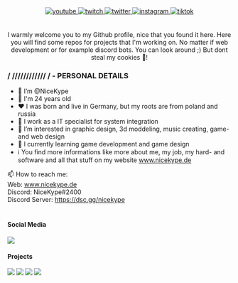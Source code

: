 

<div align="center">
<a href="https://nicekype.de/youtube" target="_blank">
<img src=https://img.shields.io/badge/youtube-DC472E.svg?&style=for-the-badge&logo=youtube&logoColor=white&labelColor=#fff alt=youtube style="margin-bottom: 5px;" />
</a>  
<a href="https://nicekype.de/twitch" target="_blank">
<img src=https://img.shields.io/badge/twitch-9146FF.svg?&style=for-the-badge&logo=twitch&logoColor=white&labelColor=#fff alt=twitch style="margin-bottom: 5px;" />
</a>  
<a href="https://nicekype.de/twitter" target="_blank">
<img src=https://img.shields.io/badge/twitter-50ABF1.svg?&style=for-the-badge&logo=twitter&logoColor=white&labelColor=#fff alt=twitter style="margin-bottom: 5px;" />
</a>  
<a href="https://nicekype.de/instagram" target="_blank">
<img src=https://img.shields.io/badge/instagram-FBCD3F.svg?&style=for-the-badge&logo=instagram&logoColor=white&labelColor=#fff alt=instagram style="margin-bottom: 5px;" />
</a>  
<a href="https://nicekype.de/tiktok" target="_blank">
<img src=https://img.shields.io/badge/tiktok-000000.svg?&style=for-the-badge&logo=tiktok&logoColor=white&labelColor=#fff alt=tiktok style="margin-bottom: 5px;" />
</a>  
</div> <br />

<p align="center">I warmly welcome you to my Github profile, nice that you found it here. Here you will find some repos for projects that I'm working on. No matter if web development or for example discord bots. You can look around ;) But dont steal my cookies 🍪!</p>

### / //////////// / - PERSONAL DETAILS

- 👋 I’m @NiceKype
- 💯 I'm 24 years old
- ❤️ I was born and live in Germany, but my roots are from poland and russia
- 🏢 I work as a IT specialist for system integration
- 👀 I’m interested in graphic design, 3d moddeling, music creating, game- and web design
- 🌱 I currently learning game development and game design
- ℹ️ You find more informations like more about me, my job, my hard- and software and all that stuff on my website www.nicekype.de

📫 How to reach me:<br>
Web: www.nicekype.de<br>
Discord: NiceKype#2400<br>
Discord Server: https://dsc.gg/nicekype<br>

#

#### Social Media
[![](https://img.shields.io/badge/My%20social%20media%20links-www.nicekype.de/links-%23ab0606?style=for-the-badge)](https://nicekype.de/links)

#### Projects
[![](https://img.shields.io/nodeping/status/fsiqjfkl-ponu-4gc1-an55-usg9yveb70uh?down_color=darkred&down_message=offline&label=nicekype.de&style=for-the-badge&up_color=green&up_message=Online)](https://nicekype.de)
[![](https://img.shields.io/nodeping/status/rpb7iv5g-5etq-4xu4-85gv-k2v8jm5kfrjw?down_color=darkred&down_message=offline&label=nicekype.dev&style=for-the-badge&up_color=green&up_message=Online)](https://nicekype.dev)
[![](https://img.shields.io/nodeping/status/3af135zd-76tc-422n-9tl4-3e651ecz7hx3?down_color=darkred&down_message=offline&label=PureNext.de&style=for-the-badge&up_color=green&up_message=Online)](https://purenext.de)
[![](https://img.shields.io/nodeping/status/3af135zd-76tc-422n-9tl4-3e651ecz7hx3?down_color=darkred&down_message=offline&label=AmucomStudios.de&style=for-the-badge&up_color=green&up_message=Online)](https://amucom-studios.de)

<!---
NiceKype/NiceKype is a ✨ special ✨ repository because its `README.md` (this file) appears on your GitHub profile.
You can click the Preview link to take a look at your changes.
--->
